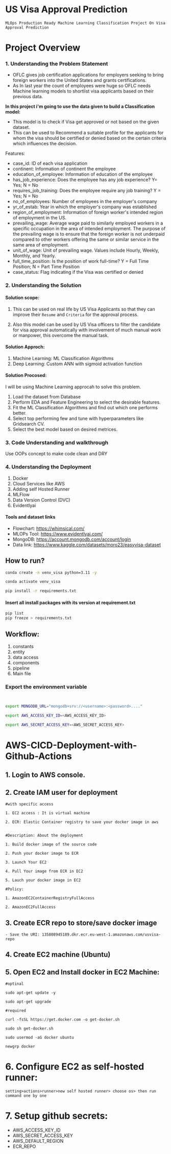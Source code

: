 # US Visa Approval Prediction

`MLOps Production Ready Machine Learning Classification Project On Visa Approval Prediction`

# Project Overview

### 1. Understanding the Problem Statement

* OFLC gives job certification applications for employers seeking to bring foreign workers into the United States and grants certifications.
* As In last year the count of employees were huge so OFLC needs Machine learning models to shortlist visa applicants based on their previous data.

**In this project i'm going to use the data given to build a Classification model:**

* This model is to check if Visa get approved or not based on the given dataset.
* This can be used to Recommend a suitable profile for the applicants for whom the visa should be certified or denied based on the certain criteria which influences the decision.



Features:

- case_id: ID of each visa application
- continent: Information of continent the employee
- education_of_employee: Information of education of the employee
- has_job_experience: Does the employee has any job experience? Y= Yes; N = No
- requires_job_training: Does the employee require any job training? Y = Yes; N = No
- no_of_employees: Number of employees in the employer's company
- yr_of_estab: Year in which the employer's company was established
- region_of_employment: Information of foreign worker's intended region of employment in the US.
- prevailing_wage: Average wage paid to similarly employed workers in a specific occupation in the area of intended employment. The purpose of the prevailing wage is to ensure that the foreign worker is not underpaid compared to other workers offering the same or similar service in the same area of employment.
- unit_of_wage: Unit of prevailing wage. Values include Hourly, Weekly, Monthly, and Yearly.
- full_time_position: Is the position of work full-time? Y = Full Time Position; N = Part Time Position
- case_status: Flag indicating if the Visa was certified or denied


### 2. Understanding the Solution

#### Solution scope:

1. This can be used on real life by US Visa Applicants so that they can improve their `Resume` and `Criteria` for the approval process.

2. Also this model can be used by US Visa officers to filter the candidate for visa approval automatically with involvement of much manual work or manpower, this overcome the manual task.

#### Solution Approch:

1. Machine Learning: ML Classification Algorithms
2. Deep Learning: Custom ANN with sigmoid activation function

#### Solution Procosed:

I will be using Machine Learning approcah to solve this problem.

1. Load the dataset from Database
2. Perform EDA and Feature Engineering to select the desirable features.
3. Fit the ML Classification Algorithms and find out which one performs better.
4. Select top performing few and tune with hyperparameters like Gridsearch CV.
5. Select the best model based on desired metrices.

### 3. Code Understanding and walkthrough

Use OOPs concept to make code clean and DRY

### 4. Understanding the Deployment

1. Docker
2. Cloud Services like AWS
3. Adding self Hosted Runner
4. MLFlow
5. Data Version Control (DVC)
6. Evidentlyai

#### Tools and dataset links

- Flowchart: https://whimsical.com/
- MLOPs Tool: https://www.evidentlyai.com/
- MongoDB: https://account.mongodb.com/account/login
- Data link: https://www.kaggle.com/datasets/moro23/easyvisa-dataset

## How to run?

```bash
conda create -n venv_visa python=3.11 -y
```

```bash
conda activate venv_visa
```

```bash
pip install -r requirements.txt
```

#### Insert all install packages with its version at requirement.txt

```bash
pip list
pip freeze > requirements.txt
```

## Workflow:

1. constants
2. entity
3. data access
4. components
5. pipeline
6. Main file

### Export the environment variable

```bash


export MONGODB_URL="mongodb+srv://<username>:<password>...."

export AWS_ACCESS_KEY_ID=<AWS_ACCESS_KEY_ID>

export AWS_SECRET_ACCESS_KEY=<AWS_SECRET_ACCESS_KEY>


```

# AWS-CICD-Deployment-with-Github-Actions

## 1. Login to AWS console.

## 2. Create IAM user for deployment

    #with specific access

    1. EC2 access : It is virtual machine

    2. ECR: Elastic Container registry to save your docker image in aws


    #Description: About the deployment

    1. Build docker image of the source code

    2. Push your docker image to ECR

    3. Launch Your EC2

    4. Pull Your image from ECR in EC2

    5. Lauch your docker image in EC2

    #Policy:

    1. AmazonEC2ContainerRegistryFullAccess

    2. AmazonEC2FullAccess

## 3. Create ECR repo to store/save docker image

    - Save the URI: 135808945189.dkr.ecr.eu-west-1.amazonaws.com/usvisa-repo

## 4. Create EC2 machine (Ubuntu)

## 5. Open EC2 and Install docker in EC2 Machine:

    #optinal

    sudo apt-get update -y

    sudo apt-get upgrade

    #required

    curl -fsSL https://get.docker.com -o get-docker.sh

    sudo sh get-docker.sh

    sudo usermod -aG docker ubuntu 

    newgrp docker

# 6. Configure EC2 as self-hosted runner:

    setting>actions>runner>new self hosted runner> choose os> then run command one by one

# 7. Setup github secrets:

- AWS_ACCESS_KEY_ID
- AWS_SECRET_ACCESS_KEY
- AWS_DEFAULT_REGION
- ECR_REPO
